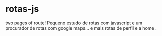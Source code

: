 # rotas-js
two pages of route!
Pequeno estudo de rotas com javascript e um procurador de rotas com google maps... e mais rotas de perfil e a home .
